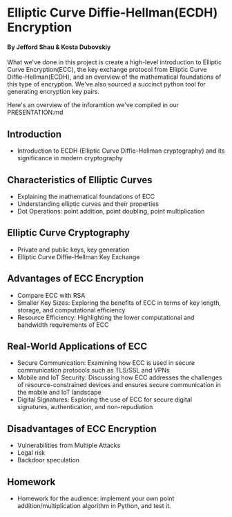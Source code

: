 # Elliptic Curve Diffie-Hellman(ECDH) Encryption
#### By Jefford Shau & Kosta Dubovskiy

What we've done in this project is create a high-level introduction to Elliptic Curve Encryption(ECC), the key exchange protocol from Elliptic Curve Diffie-Hellman(ECDH), and an overview of the mathematical foundations of this type of encryption. We've also sourced a succinct python tool for generating encryption key pairs.

Here's an overview of the inforamtion we've compiled in our PRESENTATION.md

## Introduction
 - Introduction to ECDH (Elliptic Curve Diffie-Hellman cryptography) and its significance in modern cryptography
## Characteristics of Elliptic Curves
 - Explaining the mathematical foundations of ECC
 - Understanding elliptic curves and their properties
 - Dot Operations: point addition, point doubling, point multiplication
## Elliptic Curve Cryptography
 - Private and public keys, key generation
 - Elliptic Curve Diffie-Hellman Key Exchange
## Advantages of ECC Encryption
 - Compare ECC with RSA
 - Smaller Key Sizes: Exploring the benefits of ECC in terms of key length, storage, and computational efficiency
 - Resource Efficiency: Highlighting the lower computational and bandwidth requirements of ECC
## Real-World Applications of ECC
 - Secure Communication: Examining how ECC is used in secure communication protocols such as TLS/SSL and VPNs
 - Mobile and IoT Security: Discussing how ECC addresses the challenges of resource-constrained devices and ensures secure communication in the mobile and IoT landscape
 - Digital Signatures: Exploring the use of ECC for secure digital signatures, authentication, and non-repudiation
## Disadvantages of ECC Encryption
 - Vulnerabilities from Multiple Attacks
 - Legal risk
 - Backdoor speculation
## Homework
 - Homework for the audience: implement your own point addition/multiplication algorithm in Python, and test it.

